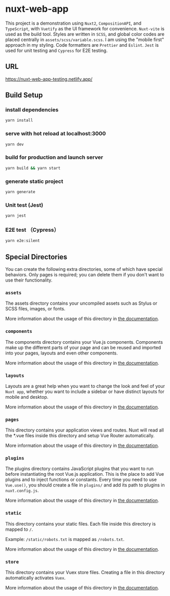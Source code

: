 # nuxt-web-app

This project is a demonstration using `Nuxt2`, `CompositionAPI`, and `TypeScript`, with `Vuetify` as the UI framework for convenience. `Nuxt-vite` is used as the build tool.
Styles are written in `SCSS`, and global color codes are placed centrally in `assets/scss/variable.scss`. I am using the "mobile first" approach in my styling.
Code formatters are `Prettier` and `Eslint`.
`Jest` is used for unit testing and `Cypress` for E2E testing.

## URL
https://nuxt-web-app-testing.netlify.app/

## Build Setup

### install dependencies
```bash
yarn install
```

### serve with hot reload at localhost:3000
```bash
yarn dev
```

### build for production and launch server
```bash
yarn build && yarn start
```

### generate static project
```bash
yarn generate
```

### Unit test (Jest)
```bash
yarn jest
```

### E2E test （Cypress）
```bash
yarn e2e:silent
```

## Special Directories

You can create the following extra directories, some of which have special behaviors. Only pages is required; you can delete them if you don't want to use their functionality.

### `assets`

The assets directory contains your uncompiled assets such as Stylus or SCSS files, images, or fonts.

More information about the usage of this directory in [the documentation](https://nuxtjs.org/docs/2.x/directory-structure/assets).

### `components`

The components directory contains your Vue.js components. Components make up the different parts of your page and can be reused and imported into your pages, layouts and even other components.

More information about the usage of this directory in [the documentation](https://nuxtjs.org/docs/2.x/directory-structure/components).

### `layouts`

Layouts are a great help when you want to change the look and feel of your `Nuxt app`, whether you want to include a sidebar or have distinct layouts for mobile and desktop.

More information about the usage of this directory in [the documentation](https://nuxtjs.org/docs/2.x/directory-structure/layouts).

### `pages`

This directory contains your application views and routes. Nuxt will read all the \*.vue files inside this directory and setup Vue Router automatically.

More information about the usage of this directory in [the documentation](https://nuxtjs.org/docs/2.x/get-started/routing).

### `plugins`

The plugins directory contains JavaScript plugins that you want to run before instantiating the root Vue.js application. This is the place to add Vue plugins and to inject functions or constants. Every time you need to use `Vue.use()`, you should create a file in `plugins/` and add its path to plugins in `nuxt.config.js`.

More information about the usage of this directory in [the documentation](https://nuxtjs.org/docs/2.x/directory-structure/plugins).

### `static`

This directory contains your static files. Each file inside this directory is mapped to `/`.

Example: `/static/robots.txt` is mapped as `/robots.txt`.

More information about the usage of this directory in [the documentation](https://nuxtjs.org/docs/2.x/directory-structure/static).

### `store`

This directory contains your Vuex store files. Creating a file in this directory automatically activates `Vuex`.

More information about the usage of this directory in [the documentation](https://nuxtjs.org/docs/2.x/directory-structure/store).

